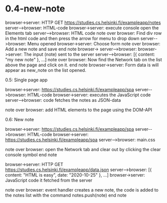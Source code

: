 # 0.4-new-note
browser->server: HTTP GET https://studies.cs.helsinki.fi/exampleapp/notes
server-->browser: HTML-code
browser->server: execute console open the Elements tab
server-->browser: HTML code 
note over browser: Find div row in the html code and then press the arrow for menu to drop down
server-->browser: Menu opened
browser->server: Choose form
note over browser:
Add a new note and save
end note
browser->
server-->browser: 
browser->server: The input (note) sent to the server
server-->browser: [{ content: "my new note" }, ...]
note over browser:
Now find the Network tab on the list above the page and click on it.
end note
browser->server: Form data is will appear as new_note on the list opened.



0.5: Single page app

browser->server: https://studies.cs.helsinki.fi/exampleapp/spa
server-->browser: HTML-code
browser->server: executes the JavaScript code 
server-->browser: code fetches the notes as JSON-data 

note over browser:
add HTML elements to the page using the DOM-API



0.6: New note

browser->server: https://studies.cs.helsinki.fi/exampleapp/spa
server-->browser: HTML-code
browser->server: https://studies.cs.helsinki.fi/exampleapp/spa
server-->browser: main.css


note over browser:
open the Network tab and clear out by clicking the clear console symbol
end note

browser->server: HTTP GET https://studies.cs.helsinki.fi/exampleapp/data.json
server-->browser: [{ content: "HTML is easy", date: "2020-10-25" }, ...]
browser->server:  JavaScript code it fetched from the server

note over browser:
event handler creates a new note, the code is added
to the notes list with the command notes.push(note)
end note
